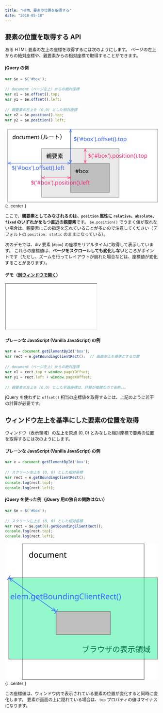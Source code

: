 ```yaml
---
title: "HTML 要素の位置を取得する"
date: "2018-05-18"
---
```


要素の位置を取得する API
----

ある HTML 要素の左上の座標を取得するには次のようにします。
ページの左上からの絶対座標や、親要素からの相対座標で取得することができます。

#### jQuery の例

~~~ javascript
var $e = $('#box');

// document（ページ左上）からの絶対座標
var x1 = $e.offset().top;
var y1 = $e.offset().left;

// 親要素の左上を (0,0) とした相対座標
var x2 = $e.position().top;
var y2 = $e.position().left;
~~~

![elem-pos1.svg](elem-pos1.svg){: .center }

ここで、**親要素としてみなされるのは、`position` 属性に `relative`、`absolute`、`fixed` のいずれかをもつ直近の親要素**です。
`$e.position()` でうまく値が取れない場合は、親要素にこの指定を忘れていることが多いので注意してください（デフォルトの `position: static` のままになっている）。

次のデモでは、div 要素 (`#box`) の座標をリアルタイムに取得して表示しています。
これらの座標値は、**ページをスクロールしても変化しない**ところがポイントです（ただし、ズームを行ってレイアウトが崩れた場合などは、座標値が変化することがあります）。

#### デモ（<a target="_blank" href="elem-pos-demo.html">別ウィンドウで開く</a>）

<iframe class="maku-htmlDemo" src="elem-pos-demo.html"></iframe>


#### プレーンな JavaScript (Vanilla JavaScript) の例

~~~ javascript
var e = document.getElementById('box');
var rect = e.getBoundingClientRect();  // 画面左上を基準とする位置

// document（ページ左上）からの絶対座標
var x1 = rect.top + window.pageYOffset;
var y1 = rect.left + window.pageXOffset;

// 親要素の左上を (0,0) とした早退座標は、計算が複雑なので省略。。。
~~~

jQuery を使わずに `offset()` 相当の座標値を取得するには、上記のように若干の計算が必要です。


ウィンドウ左上を基準にした要素の位置を取得
----

ウィンドウ（表示領域）の左上を原点 (0, 0) とみなした相対座標で要素の位置を取得するには次のようにします。

#### プレーンな JavaScript (Vanilla JavaScript) の例

~~~ javascript
var e = document.getElementById('box');

// スクリーン左上を (0, 0) とした相対座標
var rect = e.getBoundingClientRect();
console.log(rect.top);
console.log(rect.left);
~~~

#### jQuery を使った例（jQuery 用の独自の関数はない）

~~~ javascript
var $e = $('#box');

// スクリーン左上を (0, 0) とした相対座標
var rect = $e.get(0).getBoundingClientRect();
console.log(rect.top);
console.log(rect.left);
~~~

![elem-pos2.svg](elem-pos2.svg){: .center }

この座標値は、ウィンドウ内で表示されている要素の位置が変化すると同時に変化します。
要素が画面の上に隠れている場合は、`top` プロパティの値はマイナスになります。


